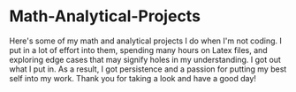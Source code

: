 # Math-Analytical-Projects
Here's some of my math and analytical projects I do when I'm not coding. I put in a lot of effort into them, spending many hours on Latex files, and exploring edge cases that may signify holes in my understanding. I got out what I put in. As a result, I got persistence and a passion for putting my best self into my work. Thank you for taking a look and have a good day! 
